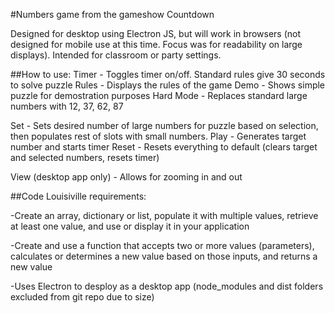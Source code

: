 #Numbers game from the gameshow Countdown

Designed for desktop using Electron JS, but will work in browsers (not designed for mobile use at this time. Focus was for readability on large displays). Intended for classroom or party settings. 

##How to use: 
Timer - Toggles timer on/off. Standard rules give 30 seconds to solve puzzle
Rules - Displays the rules of the game
Demo - Shows simple puzzle for demostration purposes
Hard Mode - Replaces standard large numbers with 12, 37, 62, 87

Set - Sets desired number of large numbers for puzzle based on selection, then populates rest of slots with small numbers.
Play - Generates target number and starts timer
Reset - Resets everything to default (clears target and selected numbers, resets timer)

View (desktop app only) - Allows for zooming in and out

##Code Louisiville requirements:

-Create an array, dictionary or list, populate it with multiple values, retrieve at least one value, and use or display it in your application

-Create and use a function that accepts two or more values (parameters), calculates or determines a new value based on those inputs, and returns a new value

-Uses Electron to desploy as a desktop app (node_modules and dist folders excluded from git repo due to size)
